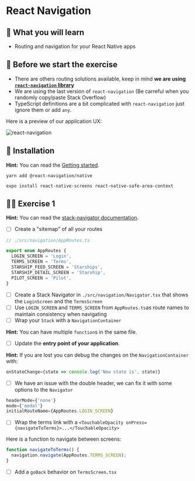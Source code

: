 # React Navigation

## 📡 What you will learn

- Routing and navigation for your React Native apps

## 👾 Before we start the exercise

- There are others routing solutions available, keep in mind **we are using [`react-navigation` library](https://reactnavigation.org/)**
- We are using the last version of `react-navigation` (Be carreful when you randomly copy/paste Stack Overflow)
- TypeScript definitions are a bit complicated with `react-navigation` just ignore them or add `any`.

Here is a preview of our application UX:

![react-navigation](https://raw.githubusercontent.com/flexbox/react-native-workshop/main/challenges/react-navigation/react-navigation.png)

## 📡 Installation

**Hint:** You can read the [Getting started](https://reactnavigation.org/docs/getting-started).

```console
yarn add @react-navigation/native
```

```console
expo install react-native-screens react-native-safe-area-context
```

## 👨‍🚀 Exercise 1

**Hint:** You can read the [stack-navigator documentation](https://reactnavigation.org/docs/stack-navigator/).

- [ ] Create a "sitemap" of all your routes

```javascript
// ./src/navigation/AppRoutes.ts

export enum AppRoutes {
  LOGIN_SCREEN = 'Login',
  TERMS_SCREEN = 'Terms',
  STARSHIP_FEED_SCREEN = 'Starships',
  STARSHIP_DETAIL_SCREEN = 'Starship',
  PILOT_SCREEN = 'Pilot',
}
```

- [ ] Create a Stack Navigator in `./src/navigation/Navigator.tsx` that shows the `LoginScreen` and the `TermsScreen`
- [ ] Use `LOGIN_SCREEN` and `TERMS_SCREEN` from `AppRoutes.ts`as route names to maintain consistency when navigating
- [ ] Wrap your `Stack` with a `NavigationContainer`

**Hint:** You can have multiple `function`s in the same file.

- [ ] Update the **entry point of your application**.

**Hint:** If you are lost you can debug the changes on the `NavigationContainer` with:

```javascript
onStateChange={state => console.log('New state is', state)}
```

- [ ] We have an issue with the double header, we can fix it with some options to the `Navigator`

```javascript
headerMode={'none'}
mode={'modal'}
initialRouteName={AppRoutes.LOGIN_SCREEN}
```

- [ ] Wrap the terms link with a `<TouchableOpacity onPress={navigateToTerms}>...</TouchableOpacity>`

Here is a function to navigate between screens:

```javascript
function navigateToTerms() {
  navigation.navigate(AppRoutes.TERMS_SCREEN);
}
```

- [ ] Add a `goBack` behavior on `TermsScreen.tsx`
